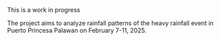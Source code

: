 This is a work in progress

The project aims to analyze rainfall patterns of the heavy rainfall event in Puerto Princesa Palawan on February 7-11, 2025.
